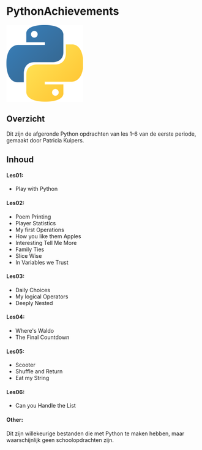 # PythonAchievements
![](Other/python-logo.png)
## Overzicht
Dit zijn de afgeronde Python opdrachten van les 1-6 van de eerste periode, gemaakt door Patricia Kuipers.

## Inhoud
#### Les01:
* Play with Python
#### Les02:
* Poem Printing
* Player Statistics
* My first Operations
* How you like them Apples
* Interesting Tell Me More
* Family Ties
* Slice Wise
* In Variables we Trust
#### Les03:
* Daily Choices
* My logical Operators
* Deeply Nested
#### Les04:
* Where's Waldo
* The Final Countdown
#### Les05:
* Scooter
* Shuffle and Return
* Eat my String
#### Les06:
* Can you Handle the List
#### Other:
Dit zijn willekeurige bestanden die met Python te maken hebben, maar waarschijnlijk geen schoolopdrachten zijn.
